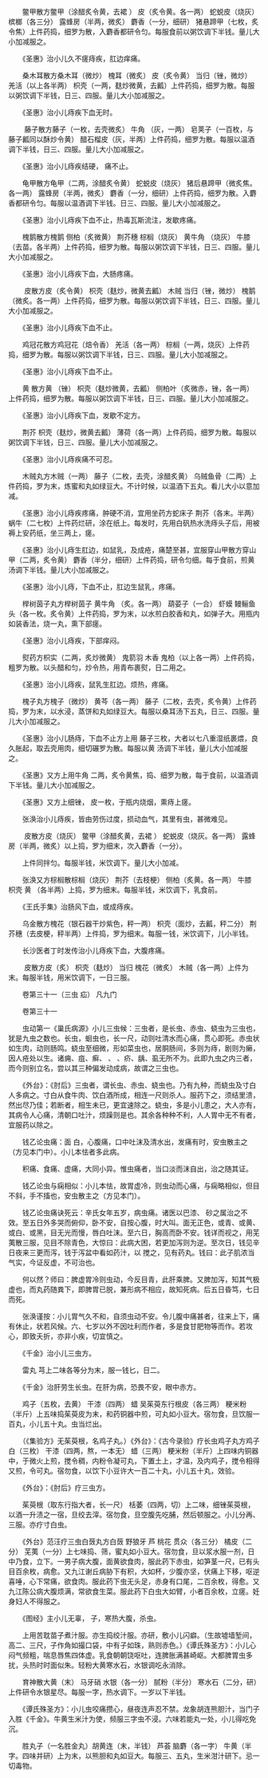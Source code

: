 <!-- { "loadSidebar": true } -->
　　鳖甲散方鳖甲（涂醋炙令黄，去裙 ） 皮（炙令黄。各一两） 蛇蜕皮（烧灰） 槟榔（各三分） 露蜂房（半两，微炙） 麝香（一分，细研） 猪悬蹄甲（七枚，炙令焦）上件药捣，细罗为散，入麝香都研令匀。每服食前以粥饮调下半钱。量儿大小加减服之。

　　《圣惠》治小儿久不瘥痔疾，肛边痒痛。

　　桑木耳散方桑木耳（微炒） 槐耳（微炙） 皮（炙令黄） 当归（锉，微炒） 羌活（以上各半两） 枳壳（一两，麸炒微黄，去瓤）上件药捣，细罗为散。每服以粥饮调下半钱，日三、四服。量儿大小加减服之。

　　《圣惠》治小儿痔疾下血无时。

　　 藤子散方藤子（一枚，去壳微炙） 牛角 （灰，一两） 皂荚子（一百枚，与 藤子瓤同以酥炒令黄） 醋石榴皮（灰，半两）上件药捣，细罗为散。每服以温酒调下半钱，日三、四服。量儿大小加减服之。

　　《圣惠》治小儿痔疾结硬， 痛不止。

　　龟甲散方龟甲（二两，涂醋炙令黄） 蛇蜕皮（烧灰） 猪后悬蹄甲（微炙焦。各一两） 露蜂房（半两，微炙） 麝香（一分，细研）上件药捣，细罗为散。入麝香都研令匀。每服以温酒调下半钱。日三、四服。量儿大小加减服之。

　　《圣惠》治小儿痔疾下血不止，热毒瓦斯流注，发歇疼痛。

　　槐鹅散方槐鹅 侧柏（炙微黄） 荆芥穗 棕榈（烧灰） 黄牛角 （烧灰） 牛膝（去苗。各半两）上件药捣，细罗为散。每服以粥饮调下半钱，日三、四服。量儿大小加减服之。

　　《圣惠》治小儿痔疾下血，大肠疼痛。

　　 皮散方皮（炙令黄） 枳壳（麸炒，微黄去瓤） 木贼 当归（锉，微炒） 槐鹅（微炙。各一两）上件药捣，细罗为散。每服以粥饮调下半钱，日三、四服。量儿大小加减服之。

　　《圣惠》治小儿痔疾下血不止。

　　鸡冠花散方鸡冠花（焙令香） 羌活（各一两） 棕榈（一两，烧灰）上件药捣，细罗为散。每服以粥饮调下半钱，日三、四服。量儿大小加减服之。

　　《圣惠》治小儿痔疾下血不止。

　　黄 散方黄 （锉） 枳壳（麸炒微黄，去瓤） 侧柏叶（炙微赤，锉，各一两）上件药捣，细罗为散。每服以粥饮调下半钱，日三、四服。量儿大小加减服之。

　　《圣惠》治小儿痔疾下血，发歇不定方。

　　荆芥 枳壳（麸炒，微黄去瓤） 薄荷（各一两）上件药捣，细罗为散。每服以粥饮调下半钱，日三、四服。量儿大小加减服之。

　　《圣惠》治小儿痔疾痛不可忍。

　　木贼丸方木贼（一两） 藤子（二枚，去壳，涂醋炙黄） 乌贼鱼骨（二两）上件药捣，罗为末，炼蜜和丸如绿豆大。不计时候，以温酒下五丸。看儿大小以意加减。

　　《圣惠》治小儿痔疾疼痛，肿硬不消，宜用坐药方蛇床子 荆芥（各末。半两） 蜗牛（二七枚）上件药烂研，涂在纸上。每发时，先用白矾热水洗痔头子后，用被褥上安药纸，坐三两上，瘥。

　　《圣惠》治小儿痔生肛边，如鼠乳，及成疮，痛楚至甚，宜服穿山甲散方穿山甲（二两，炙令黄） 麝香（半分，细研）上件药捣，研令匀细。每于食前，煎黄 汤调下半钱。量儿大小加减服之。

　　《圣惠》治小儿痔，下血不止，肛边生鼠乳，疼痛。

　　榉树茵子丸方榉树茵子 黄牛角 （炙。各一两） 葫荽子（一合） 虾蟆 鳗鲡鱼头（各一枚。炙令黄）上件药捣，罗为末，以水煎白胶香和丸，如弹子大。用瓶内如装香法，烧一丸，熏下部瘥。

　　《圣惠》治小儿痔疾，下部痒闷。

　　熨药方枳实（二两，炙炒微黄） 鬼箭羽 木香 鬼柏（以上各一两）上件药捣，粗罗为散。以头醋和匀，炒令热，用青布裹熨，日二用之。

　　《圣惠》治小儿痔疾，鼠乳生肛边。烦热，疼痛。

　　槐子丸方槐子（微炒） 黄芩（各一两） 藤子（二枚，去壳，炙令黄）上件药捣，罗为末，以水浸，蒸饼和丸如绿豆大。每服以桑耳汤下五丸，日三、四服。量儿大小加减服之。

　　《圣惠》治小儿肠痔，下血不止方上用 藤子三枚，大者以七八重湿纸裹煨，良久胀起，取去壳用肉，细切碾罗为散。每服以黄 汤调下半钱，量儿大小加减服之。

　　《圣惠》又方上用牛角 二两，炙令黄焦，捣、细罗为散，每于食前，以温酒调下半钱。量儿大小加减服之。

　　《圣惠》又方上细锉， 皮一枚，于瓶内烧烟，熏痔上瘥。

　　张涣治小儿痔疾，皆由劳伤过度，损动血气，其里有虫，甚微难见。

　　 皮散方皮（烧灰） 鳖甲（涂醋炙黄，去裙 ） 蛇蜕皮（烧灰。各一两） 露蜂房（半两，微炙）以上捣，罗为细末，次入麝香（一分）。

　　上件同拌匀。每服半钱，米饮调下。量儿大小加减。

　　张涣又方棕榈散棕榈（烧灰） 荆芥（去枝梗） 侧柏（炙黄。各一两） 牛膝 枳壳 黄 （各半两）上捣，罗为细末。每服半钱，米饮调下，乳食前。

　　《王氏手集》治肠风下血，或成痔疾。

　　乌金散方槐花（银石器干炒紫色，秤一两） 枳壳（面炒，去瓤，秤二分） 荆芥穗（去皮梗，秤半两）上件捣，罗为细末。每服一钱，米饮调下，儿小半钱。

　　长沙医者丁时发传治小儿痔疾下血，大腹疼痛。

　　 皮散方皮（炙） 枳壳（麸炒） 当归 槐花（微炙） 木贼（各一两）上件为末。每服半钱，用米饮调下，一日三服。

　　卷第三十一（三虫 疝） 凡九门

　　卷第三十一

　　虫动第一《巢氏病源》小儿三虫候：三虫者，是长虫、赤虫、蛲虫为三虫也，犹是九虫之数也。长虫，蛔虫也，长一尺，动则吐清水而心痛，贯心即死。赤虫状如生肉，动则肠鸣。蛲虫至细微，形如菜虫也，居胴肠间，多则为痔，剧则为癞，因人疮处以生。诸痈、疽、癣、 、 、疥、龋、虱无所不为。此即九虫之内三者，而今则别立名，尝以其三种偏发动成病，故谓之三虫也。

　　《外台》：《肘后》三虫者，谓长虫、赤虫、蛲虫也。乃有九种，而蛲虫及寸白人多病之。寸白从食牛肉、饮白酒所成，相连一尺则杀人。服药下之，须结里溃，然出尽乃佳；若断者，相生未已，更宜速除之。蛲虫，多是小儿患之，大人亦有，其病令人心痛，清朝口吐汁，烦躁则是也。其余各种种不利，人人胃中无不有者，宜服药以除之。

　　钱乙论虫痛：面 白，心腹痛，口中吐沫及清水出，发痛有时，安虫散主之（方见本门中）。小儿本怯者多此病。

　　积痛、食痛、虚痛，大同小异。惟虫痛者，当口淡而沫自出，治之随其证。

　　钱乙论虫与痫相似：小儿本怯，故胃虚冷，则虫动而心痛，与痫略相似，但目不斜，手不搐也，安虫散主之（方见本门）。

　　钱乙论虫痛诀死云：辛氏女年五岁，病虫痛。诸医以巴漆、 砂之属治之不效。至五日外多哭而俯仰，卧不安，自按心腹，时大叫。面无正色，或青、或黄、或白、或黑，目无光而慢，唇白吐沫。至六日，胸高而卧不安。钱详而视之，用芜荑散三服，见目不除青色，大惊曰：此病大困，若更加泻则为逆。至次日，钱见辛日夜来三更而泻，钱于泻盆中看如药汁，以 搅之，见有药丸。钱曰：此子肌浓当气实，今证反虚，不可治也。

　　何以然？师曰：脾虚胃冷则虫动，今反目青，此肝乘脾。又脾加泻，知其气极虚也，而丸药随粪下，即脾胃已脱，兼形病不相应，故知死病。后五日昏笃，七日而死。

　　张涣谨按：小儿胃气久不和，自须虫动不安。令儿腹中痛甚者，往来上下，痛有休止，状若风候。六、七岁以外不因吐利而作者，多是食甘肥物等而作。若攻心，即致夭折，亦非小疾，切宜慎之。

　　《千金》治小儿三虫方。

　　雷丸 芎上二味各等分为末，服一钱匕，日二。

　　《千金》治肝劳生长虫。在肝为病，恐畏不安，眼中赤方。

　　鸡子（五枚，去黄） 干漆（四两） 蜡 吴茱萸东行根皮（各三两） 粳米粉（半斤）上五味捣茱萸皮为末，和药铜器中煎，可丸如小豆大。宿勿食，旦饮服一百丸，小儿五十丸。虫当烂出。

　　（《集验方》无茱萸根，名鸡子丸。）《外台》：《古今录验》疗长虫鸡子丸方鸡子白（三枚） 干漆（四两，熬，一本无） 蜡（三两） 粳米粉（半斤）上四味内铜器中，于微火上煎，搅令稠，内粉令凝可丸，下置土上，才温，及内鸡子，搅令相得又煎，令可丸。宿勿食，以饮下小豆许大一百二十丸，小儿五十丸，效验。

　　《外台》：《肘后》疗三虫方。

　　茱萸根（取东行指大者，长一尺） 栝萎（四两，切）上二味，细锉茱萸根，以酒一升渍之一宿，旦绞去滓。宿勿食，旦空腹先吃脯，然后顿服之。小儿分再、三服。亦疗寸白虫。

　　《外台》范汪疗三虫白蔹丸方白蔹 野狼牙 芦 桃花 贯众（各三分） 橘皮（二分） 芜荑（一分）上七味捣、筛，蜜丸如小豆大。宿勿食，旦以浆水服一剂，日中乃食，立下。一男子病大腹，面黄欲食肉，服此药下赤虫，如笋茎一尺，已有头目百余枚，病愈。又九江谢丘病胁下有积，大如杯，少腹亦坚，伏痛上下移，呕逆喜唾，心下常痛，欲食肉。服此药下虫无头足，赤身有口尾，二百余枚，得愈。又九江陈公病大腹烦满，常欲食生菜。服此药下白虫大如臂，小者百余枚，立瘥。妊身妇人不得服之。

　　《图经》主小儿无辜， 子，寒热大腹，杀虫。

　　上用苦耽苗子煮汁服。亦生捣绞汁服。亦研，敷小儿闪癖。（生故墟墙堑间，高二、三尺，子作角如撮口袋，中有子如珠，熟则赤色。）《谭氏殊圣方》：小儿心闷气频粗，喘息唇焦四体虚。乳食朝朝饶呕吐，连脾胀满甚崎岖。大都脾胃虫多扰，头热时时面似朱。轻粉大黄寒水石，水银调吃永消除。

　　育神散大黄（末） 马牙硝 水银（各一分） 腻粉（半分） 寒水石（二分，研）上件研令水银星尽。每服一字，热水调下。一岁以下半钱。

　　《谭氏殊圣方》：小儿虫咬痛攒心，昼夜连声忍不禁。龙象胡连熊胆汁，当门子入胜《千金》。牛黄生米汁为使，频服三字虫不浸。六味若能丸一处，小儿得吃免 沉。

　　胜丸子（一名胜金丸）胡黄连（末，半钱） 芦荟 脑麝（各一字） 牛黄（半字。四味并研）上为末，以熊胆和丸如豆大。每服三、五丸，生米泔汁研下。忌一切毒物。

